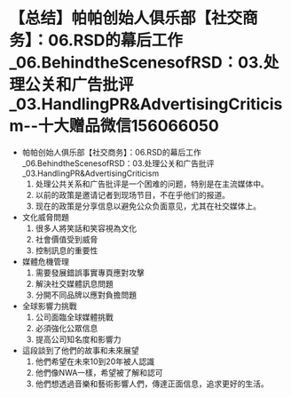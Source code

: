 # 【总结】帕帕创始人俱乐部【社交商务】：06.RSD的幕后工作_06.BehindtheScenesofRSD：03.处理公关和广告批评_03.HandlingPR&AdvertisingCriticism--十大赠品微信156066050

-   帕帕创始人俱乐部【社交商务】：06.RSD的幕后工作_06.BehindtheScenesofRSD：03.处理公关和广告批评_03.HandlingPR&AdvertisingCriticism
    1.  处理公共关系和广告批评是一个困难的问题，特别是在主流媒体中。
    2.  以前的政策是邀请记者到现场节目，不在乎他们的报道。
    3.  现在的政策是分享信息以避免公众负面意见，尤其在社交媒体上。
-   文化威脅問題
    1.  很多人將笑話和笑容視為文化
    2.  社會價值受到威脅
    3.  控制訊息的重要性
-   媒體危機管理
    1.  需要發展錯誤事實專頁應對攻擊
    2.  解決社交媒體訊息問題
    3.  分開不同品牌以應對負擔問題
-   全球影響力挑戰
    1.  公司面臨全球媒體挑戰
    2.  必須強化公眾信息
    3.  提高公司知名度和影響力
-   這段談到了他們的故事和未來展望
    1.  他們希望在未來10到20年被人認識
    2.  他們像NWA一樣，希望被了解和認可
    3.  他們想透過音樂和藝術影響人們，傳達正面信息，追求更好的生活。